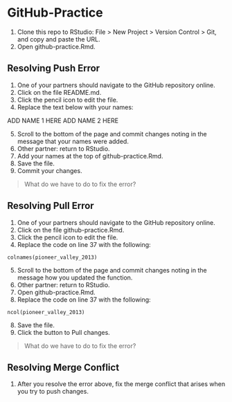 # GitHub-Practice

1. Clone this repo to RStudio: File > New Project > Version Control > Git, and copy and paste the URL.
2. Open github-practice.Rmd.

## Resolving Push Error

1. One of your partners should navigate to the GitHub repository online.
2. Click on the file README.md. 
3. Click the pencil icon to edit the file. 
4. Replace the text below with your names:

ADD NAME 1 HERE
ADD NAME 2 HERE

5. Scroll to the bottom of the page and commit changes noting in the message that your names were added. 
6. Other partner: return to RStudio. 
7. Add your names at the top of github-practice.Rmd. 
8. Save the file.
9. Commit your changes. 

> What do we have to do to fix the error?

## Resolving Pull Error

1. One of your partners should navigate to the GitHub repository online.
2. Click on the file github-practice.Rmd. 
3. Click the pencil icon to edit the file. 
4. Replace the code on line 37 with the following:

`colnames(pioneer_valley_2013)`

5. Scroll to the bottom of the page and commit changes noting in the message how you updated the function. 
6. Other partner: return to RStudio. 
7. Open github-practice.Rmd.
8. Replace the code on line 37 with the following:

`ncol(pioneer_valley_2013)`

8. Save the file.
9. Click the button to Pull changes.

> What do we have to do to fix the error?

## Resolving Merge Conflict

1. After you resolve the error above, fix the merge conflict that arises when you try to push changes. 


 
